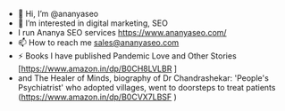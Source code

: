- 👋 Hi, I’m @ananyaseo
- 👀 I’m interested in digital marketing, SEO
- I run Ananya SEO services https://www.ananyaseo.com/ 	
- 📫 How to reach me sales@ananyaseo.com
- ⚡ Books I have published   Pandemic Love and Other Stories [https://www.amazon.in/dp/B0CH8LVLBR ]
- and The Healer of Minds, biography of Dr Chandrashekar: 'People's Psychiatrist' who adopted villages, went to doorsteps to treat patients  (https://www.amazon.in/dp/B0CVX7LBSF  )

<!---
ananyaseo/ananyaseo is a ✨ special ✨ repository because its `README.md` (this file) appears on your GitHub profile.
You can click the Preview link to take a look at your changes.
--->
